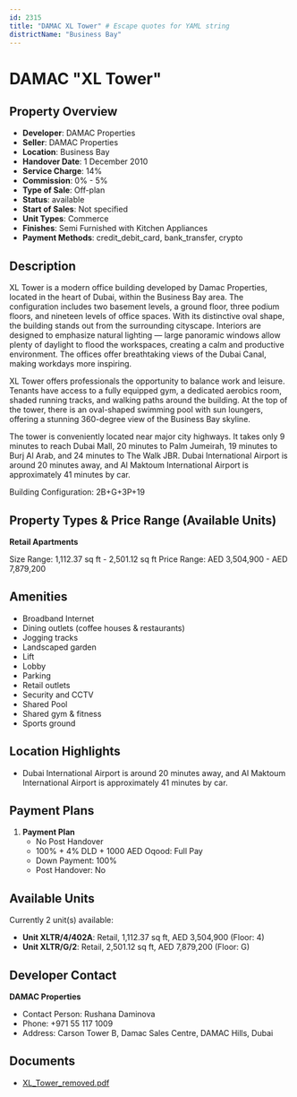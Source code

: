 ```yaml
---
id: 2315
title: "DAMAC XL Tower" # Escape quotes for YAML string
districtName: "Business Bay"
---
```


# DAMAC "XL Tower"

## Property Overview
- **Developer**: DAMAC Properties
- **Seller**: DAMAC Properties
- **Location**: Business Bay
- **Handover Date**: 1 December 2010
- **Service Charge**: 14%
- **Commission**: 0% - 5%
- **Type of Sale**: Off-plan
- **Status**: available
- **Start of Sales**: Not specified
- **Unit Types**: Commerce
- **Finishes**: Semi Furnished with Kitchen Appliances
- **Payment Methods**: credit_debit_card, bank_transfer, crypto

## Description
XL Tower is a modern office building developed by Damac Properties, located in the heart of Dubai, within the Business Bay area. The configuration includes two basement levels, a ground floor, three podium floors, and nineteen levels of office spaces. With its distinctive oval shape, the building stands out from the surrounding cityscape. Interiors are designed to emphasize natural lighting — large panoramic windows allow plenty of daylight to flood the workspaces, creating a calm and productive environment. The offices offer breathtaking views of the Dubai Canal, making workdays more inspiring.

XL Tower offers professionals the opportunity to balance work and leisure. Tenants have access to a fully equipped gym, a dedicated aerobics room, shaded running tracks, and walking paths around the building. At the top of the tower, there is an oval-shaped swimming pool with sun loungers, offering a stunning 360-degree view of the Business Bay skyline.

The tower is conveniently located near major city highways. It takes only 9 minutes to reach Dubai Mall, 20 minutes to Palm Jumeirah, 19 minutes to Burj Al Arab, and 24 minutes to The Walk JBR. Dubai International Airport is around 20 minutes away, and Al Maktoum International Airport is approximately 41 minutes by car.

Building Configuration: 2B+G+3P+19

## Property Types & Price Range (Available Units)
**Retail Apartments**

Size Range: 1,112.37 sq ft - 2,501.12 sq ft
Price Range: AED 3,504,900 - AED 7,879,200

## Amenities
- Broadband Internet
- Dining outlets  (coffee houses & restaurants)
- Jogging tracks
- Landscaped garden
- Lift
- Lobby
- Parking
- Retail outlets
- Security and CCTV
- Shared Pool
- Shared gym & fitness
- Sports ground

## Location Highlights
- Dubai International Airport is around 20 minutes away, and Al Maktoum International Airport is approximately 41 minutes by car.

## Payment Plans
1. **Payment Plan**
   - No Post Handover
   - 100% + 4% DLD + 1000 AED Oqood: Full Pay
   - Down Payment: 100%
   - Post Handover: No

## Available Units
Currently 2 unit(s) available:
- **Unit XLTR/4/402A**: Retail, 1,112.37 sq ft, AED 3,504,900 (Floor: 4)
- **Unit XLTR/G/2**: Retail, 2,501.12 sq ft, AED 7,879,200 (Floor: G)

## Developer Contact
**DAMAC Properties**
- Contact Person: Rushana Daminova
- Phone: +971 55 117 1009
- Address: Carson Tower B, Damac Sales Centre, DAMAC Hills, Dubai

## Documents
- [XL_Tower_removed.pdf](https://cdn.geniemap.net/2024/06/25/cBCOYxmaKm2JV7nGc0ZcTN8j67RX6hE0Wet1chUu.pdf)
